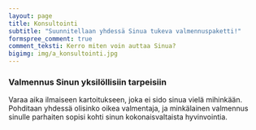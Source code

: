 ```yaml
---
layout: page
title: Konsultointi
subtitle: "Suunnitellaan yhdessä Sinua tukeva valmennuspaketti!"
formspree_comment: true
comment_teksti: Kerro miten voin auttaa Sinua?
bigimg: img/a_konsultointi.jpg
---
```


### Valmennus Sinun yksilöllisiin tarpeisiin

Varaa aika ilmaiseen kartoitukseen, joka ei sido sinua vielä mihinkään.  
Pohditaan yhdessä olisinko oikea valmentaja, ja minkälainen valmennus sinulle parhaiten sopisi kohti sinun kokonaisvaltaista hyvinvointia.